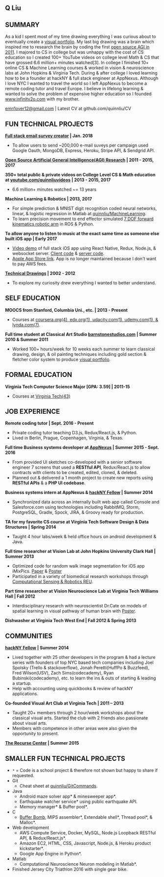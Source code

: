 ## Q Liu

## SUMMARY 
As a kid I spent most of my time drawing everything I was curious about to eventually create a [visual portfolio](https://github.com/quinnliu/CV/blob/master/portfolio/artwork.md). My last big drawing was a brain which inspired me to research the brain by coding the first [open source AGI in 2011](https://github.com/WalnutiQ/wAlnut). I majored to CS in college but was unhappy with the cost of CS education so I created 100+ YouTube videos on college level Math & CS that have grossed 6.6 million+ minutes watched[3]. In college I finished 10+ online CS & Machine Learning courses & worked in vision & neuroscience labs at John Hopkins & Virginia Tech. During & after college I loved learning how to be a founder at hackNY & full stack engineer at AppNexus. Although I love NYC I wanted to travel the world so I left AppNexus to become a remote coding tutor and travel Europe. I believe in lifelong learning & wanted to solve the problem of expensive higher education so I founded www.infinity2o.com with my brother.

emn1over12@gmail.com | Latest CV at github.com/quinnliu/CV

## FUN TECHNICAL PROJECTS
<b>[Full stack email survey creator](https://rocky-wildwood-97943.herokuapp.com) | Jan. 2018</b>

* To allow users to send ~200,000 e-mail suveys per campaign used Google Oauth, MongoDB, Express, Heroku, Stripe API, & Sendgrid API.

<b>[Open Source Artificial General Intelligence(AGI) Research](https://github.com/WalnutiQ/wAlnut) | 2011 - 2015, 2017</b>

<b>350+ total public & private videos on College Level CS & Math education at
[youtube.com/quinnliuvideos](https://www.youtube.com/user/quinnliuvideos) | 2013 - 2015, 2017</b>

* 6.6 million+ minutes watched ~= 13 years

<b>Machine Learning & Robotics | 2013, 2017</b>

* For simple prediction & MNIST digit recognition coded neural networks, linear, & logistic regression in Matlab at [quinnliu/MachineLearning](https://github.com/quinnliu/MachineLearning).
* To learn precision movement to end effector simulated [7 DOF forward kinematics robotic arm](https://github.com/Hunter690/catkin_ws) in ROS & Python.

<b>To allow anyone to listen to music at the exact same time as someone else built iOS app | Early 2017</b>

* [Video demo](https://www.youtube.com/watch?v=WXTufUtmZYg) of full stack iOS app using React Native, Redux, Node.js,
  & websocket server.
  [Client code](https://github.com/Laybium/laybium) &
  [server code](https://github.com/Laybium/laybium_server).
* [Apple App Store link](https://appsto.re/us/zQZYfb.i). App is no longer maintained because I don't want to pay AWS fees.

<b>[Technical Drawings](https://github.com/quinnliu/CV/blob/master/portfolio/artwork.md) | 2002 - 2012</b>

* To explore my curiosity drew everything I wanted to better understand.

## SELF EDUCATION

<b>MOOCS from Stanford, Columbia Uni., etc. | 2013 - Present</b>

* Courses at [coursera.org(4), edx.org(1), udacity.com(1), udemy.com(1), & lynda.com(7)](./portfolio/courses_taken.md).

<b>Full time student at Classical Art Studio [barnstonestudios.com](barnstonestudios.com) | Summer 2010 & Summer 2011</b>

* Worked 100+ hours/week for 10 weeks each summer to learn classical drawing,
  design, & oil painting techniques including gold section & fletcher color
  system to produce
  [visual portfolio](https://github.com/quinnliu/CV/blob/master/portfolio/artwork.md).

## FORMAL EDUCATION

<b>Virginia Tech Computer Science Major [GPA: 3.59] | 2011-15</b>

* Courses at [Virginia Tech(43)](./portfolio/courses_taken.md)

## JOB EXPERIENCE

<b>Remote coding tutor | Sept. 2016 - Present</b>

* Private coding tutor teaching D3.js, Redux/React.js, & Python.
* Lived in Berlin, Prague, Copenhagen, Virginia, & Texas.

<b>Full time Business systems developer at [AppNexus](http://www.appnexus.com/) | Summer 2015 - Sept. 2016</b>

* From provided UI sketches co-developed with a senior software engineer 7 screens that used a
  <b>RESTful API</b>, Redux/React.js to allow contracts with clients to be created, edited, cloned, & deleted.
* Planned out & delivered a 1 month project to create new reports using <b>RESTful APIs</b> & a
  <b>PHP UI codebase</b>.

<b>Business systems intern at AppNexus & [hackNY Fellow](http://hackny.org/a/) | Summer 2014</b>

* Synchronized data across an internally built web app called Console and
  Salesforce.com using technologies including RabbitMQ, Storm, PostgreSQL,
  Gradle, Spock, JIRA, & Groovy ready for production.

<b>TA for my favorite CS course at Virginia Tech Software Design & Data Structures | Spring 2014</b>

* Taught 4 hour labs/week & held office hours on android development & Java.

<b>Full time researcher at Vision Lab at John Hopkins University Clark Hall | Summer 2013</b>

* Optimized code for random walk image segmentation for iOS app iMixPics.
  [Paper](./portfolio/random_walker_image_segmentation_on_iOS_devices.pdf) &
  [Poster](./portfolio/Poster_iMixPics2.jpg)
* Participated in a variety of biomedical research workshops through
  [Computational Sensing & Robotics REU](http://lcsr.jhu.edu/reu/).

<b>Part time researcher at Vision Neuroscience Lab at Virginia Tech Williams Hall | Fall 2012</b>

* Interdisciplinary research with neuroscientist Dr.Cate on models of spatial
  learning in visual pathway of human brain with [Poster](<./portfolio/Scieneering_Poster_(5MB).jpg>).

<b>Dishwasher at Virginia Tech West End | Fall 2012 & Spring 2013</b>

## COMMUNITIES

<b>[hackNY Fellow](http://hackny.org/a/) | Summer 2014</b>

* Lived together with 25 other developers in the program & had a lecture series with founders of top NYC based tech companies including Joel Spolsky (Trello & stackoverflow), Jonah Peretti(HuffPo & Buzzfeed), Fred Wilson(USV), Zach Sims(codecademy), Ryan Bubinski(codecademy), etc. to learn the ins & outs of starting & leading a startup.
* Help with accounting using quickbooks & review of hackNY applications.

<b>Co-founded Visual Art Club at Virginia Tech | 2011 – 2013</b>

* Taught 20+ members through 2 hour/week workshops about the classical visual
  arts. Started the club with 2 friends also passionate about visual arts.
* Members with competence in other areas were also given the opportunity to present.

<b>[The Recurse Center](https://www.recurse.com/) | Summer 2015</b>

## SMALLER FUN TECHNICAL PROJECTS

* `*` = Code is a school project & therefore not shown but happy to share if requested.
* Git
    * Cheat sheet at [quinnliu/GitCommands](https://github.com/quinnliu/GitCommands).
* Java
    * Android maze solver app* & minesweeper app*.
    * Earthquake watcher service\* using public earthquake API.
    * Memory manager* & Buffer pool*.
* C
    * [Buffer Bomb](https://github.com/quinnliu/bufferBomb), MIPS assembler*, Extendable shell*, Thread pool*, & Malloc*.
* Web development
    * AWS Compute Service, Docker, MySQL, Node.js Loopback RESTful API, & Redux/React.js\*.
    * Amazon EC2, HTML, CSS, Javascript, Node.js, & Heroku product kickstarter\*.
    * Google App Engine in Python\*.
* Matlab
    * Computational Neuroscience Neuron modeling in Matlab\*.
* Finished Jersey City Triathlon 2016 with single gear bike.

